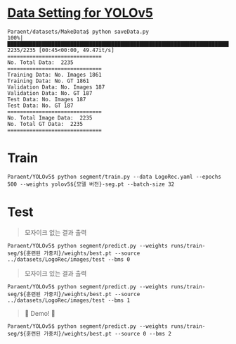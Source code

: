 # [Data Setting for YOLOv5](https://github.com/Team-BoonMoSa/MakeData)

```shell
Paraent/datasets/MakeData$ python saveData.py
100%|████████████████████████████████████████████████████████████████████████| 2235/2235 [00:45<00:00, 49.47it/s]
==============================
No. Total Data:  2235
==============================
Training Data: No. Images 1861
Training Data: No. GT 1861
Validation Data: No. Images 187
Validation Data: No. GT 187
Test Data: No. Images 187
Test Data: No. GT 187
==============================
No. Total Image Data:  2235
No. Total GT Data:  2235
==============================
```

# Train

```shell
Paraent/YOLOv5$ python segment/train.py --data LogoRec.yaml --epochs 500 --weights yolov5${모델 버전}-seg.pt --batch-size 32
```

# Test

> 모자이크 없는 결과 출력

```shell
Paraent/YOLOv5$ python segment/predict.py --weights runs/train-seg/${훈련된 가중치}/weights/best.pt --source ../datasets/LogoRec/images/test --bms 0
```

> 모자이크 있는 결과 출력

```shell
Paraent/YOLOv5$ python segment/predict.py --weights runs/train-seg/${훈련된 가중치}/weights/best.pt --source ../datasets/LogoRec/images/test --bms 1
```

> :tada: Demo! :tada:

```shell
Paraent/YOLOv5$ python segment/predict.py --weights runs/train-seg/${훈련된 가중치}/weights/best.pt --source 0 --bms 2
```